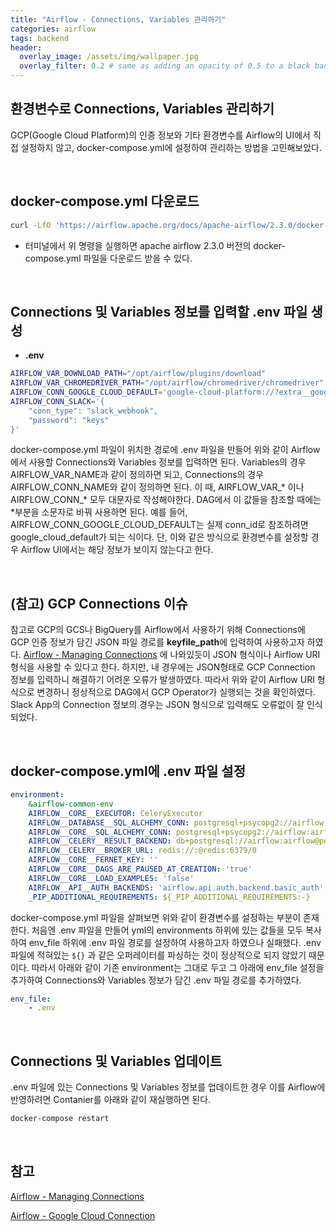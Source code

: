 ```yaml
---
title: "Airflow - Connections, Variables 관리하기"
categories: airflow
tags: backend
header:
  overlay_image: /assets/img/wallpaper.jpg
  overlay_filter: 0.2 # same as adding an opacity of 0.5 to a black background
---
```


## 환경변수로 Connections, Variables 관리하기

GCP(Google Cloud Platform)의 인증 정보와 기타 환경변수를 Airflow의 UI에서 직접 설정하지 않고, docker-compose.yml에 설정하여 관리하는 방법을 고민해보았다.

<br>

## docker-compose.yml 다운로드

```bash
curl -LfO 'https://airflow.apache.org/docs/apache-airflow/2.3.0/docker-compose.yaml'
```

- 터미널에서 위 명령을 실행하면 apache airflow 2.3.0 버전의 docker-compose.yml 파일을 다운로드 받을 수 있다.

<br>

## Connections 및 Variables 정보를 입력할 .env 파일 생성

- **.env**

```bash
AIRFLOW_VAR_DOWNLOAD_PATH="/opt/airflow/plugins/download"
AIRFLOW_VAR_CHROMEDRIVER_PATH="/opt/airflow/chromedriver/chromedriver"
AIRFLOW_CONN_GOOGLE_CLOUD_DEFAULT='google-cloud-platform://?extra__google_cloud_platform__key_path=/opt/airflow/dags/config/gcp.json&extra__google_cloud_platform__num_retries=5'
AIRFLOW_CONN_SLACK='{
    "conn_type": "slack_webhook",
    "password": "keys"
}'
```

docker-compose.yml 파일이 위치한 경로에 .env 파일을 만들어 위와 같이 Airflow에서 사용할 Connections와 Variables 정보를 입력하면 된다. Variables의 경우 AIRFLOW_VAR_NAME과 같이 정의하면 되고, Connections의 경우 AIRFLOW_CONN_NAME와 같이 정의하면 된다. 이 때, AIRFLOW_VAR_* 이나 AIRFLOW_CONN_* 모두 대문자로 작성해야한다. DAG에서 이 값들을 참조할 때에는 *부분을 소문자로 바꿔 사용하면 된다. 예를 들어, AIRFLOW_CONN_GOOGLE_CLOUD_DEFAULT는 실제 conn_id로 참조하려면 google_cloud_default가 되는 식이다. 단, 이와 같은 방식으로 환경변수를 설정할 경우 Airflow UI에서는 해당 정보가 보이지 않는다고 한다.

<br>

## (참고) GCP Connections 이슈

참고로 GCP의 GCS나 BigQuery를 Airflow에서 사용하기 위해 Connections에 GCP 인증 정보가 담긴 JSON 파일 경로를 **keyfile_path**에 입력하여 사용하고자 하였다.  [Airflow - Managing Connections](https://airflow.apache.org/docs/apache-airflow/stable/howto/connection.html) 에 나와있듯이 JSON 형식이나 Airflow URI 형식을 사용할 수 있다고 한다. 하지만, 내 경우에는 JSON형태로 GCP Connection 정보를 입력하니 해결하기 어려운 오류가 발생하였다. 따라서 위와 같이 Airflow URI 형식으로 변경하니 정상적으로 DAG에서 GCP Operator가 실행되는 것을 확인하였다. Slack App의 Connection 정보의 경우는 JSON 형식으로 입력해도 오류없이 잘 인식되었다.

<br>

## docker-compose.yml에 .env 파일 설정

```yaml
environment:
    &airflow-common-env
    AIRFLOW__CORE__EXECUTOR: CeleryExecutor
    AIRFLOW__DATABASE__SQL_ALCHEMY_CONN: postgresql+psycopg2://airflow:airflow@postgres/airflow
    AIRFLOW__CORE__SQL_ALCHEMY_CONN: postgresql+psycopg2://airflow:airflow@postgres/airflow
    AIRFLOW__CELERY__RESULT_BACKEND: db+postgresql://airflow:airflow@postgres/airflow
    AIRFLOW__CELERY__BROKER_URL: redis://:@redis:6379/0
    AIRFLOW__CORE__FERNET_KEY: ''
    AIRFLOW__CORE__DAGS_ARE_PAUSED_AT_CREATION: 'true'
    AIRFLOW__CORE__LOAD_EXAMPLES: 'false'
    AIRFLOW__API__AUTH_BACKENDS: 'airflow.api.auth.backend.basic_auth'
    _PIP_ADDITIONAL_REQUIREMENTS: ${_PIP_ADDITIONAL_REQUIREMENTS:-}
```

docker-compose.yml 파일을 살펴보면 위와 같이 환경변수를 설정하는 부분이 존재한다. 처음엔 .env 파일을 만들어 yml의 environments 하위에 있는 값들을 모두 복사하여 env_file 하위에 .env 파일 경로를 설정하여 사용하고자 하였으나 실패했다. .env 파일에 적혀있는 `${}` 과 같은 오퍼레이터를 파싱하는 것이 정상적으로 되지 않았기 때문이다. 따라서 아래와 같이 기존 environment는 그대로 두고 그 아래에 env_file 설정을 추가하여 Connections와 Variables 정보가 담긴 .env 파일 경로를 추가하였다.

```yaml
env_file:
    - .env
```

<br>

## Connections 및 Variables 업데이트

.env 파일에 있는 Connections 및 Variables 정보를 업데이트한 경우 이를 Airflow에 반영하려면 Contanier를 아래와 같이 재실행하면 된다.

```bash
docker-compose restart
```

<br>

## 참고

[Airflow - Managing Connections](https://airflow.apache.org/docs/apache-airflow/stable/howto/connection.html)

[Airflow - Google Cloud Connection](https://airflow.apache.org/docs/apache-airflow-providers-google/stable/connections/gcp.html)